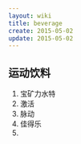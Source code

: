 ```yaml
---
layout: wiki
title: beverage
create: 2015-05-02
update: 2015-05-02
---
```



## 运动饮料
1. 宝矿力水特
2. 激活
3. 脉动
4. 佳得乐
5. 